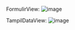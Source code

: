 FormulirView:
![image](https://github.com/user-attachments/assets/8e8b9797-db8d-4e29-b9ff-20910780b6bd)

TampilDataView:
![image](https://github.com/user-attachments/assets/33200b53-4efc-429c-8aba-abb756fcf122)


